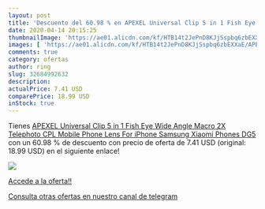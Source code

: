 ```yaml
---
layout: post
title: 'Descuento del 60.98 % en APEXEL Universal Clip 5 in 1 Fish Eye Wi'
date: 2020-04-14 20:15:25
thumbnailImage: 'https://ae01.alicdn.com/kf/HTB14t2JePnD8KJjSspbq6zbEXXaE/APEXEL-Universal-Clip-5-in-1-Fish-Eye-Wide-Angle-Macro-2X-Telephoto-CPL-Mobile-Phone.jpg_350x350._SL200_.jpg'
images: [ 'https://ae01.alicdn.com/kf/HTB14t2JePnD8KJjSspbq6zbEXXaE/APEXEL-Universal-Clip-5-in-1-Fish-Eye-Wide-Angle-Macro-2X-Telephoto-CPL-Mobile-Phone.jpg_350x350._SL200_.jpg' ]
comments: true
category: ofertas
author: ring
slug: 32684992632
description:
actualPrice: 7.41 USD
comparePrice: 18.99 USD
inStock: true
---
```


Tienes [APEXEL Universal Clip 5 in 1 Fish Eye Wide Angle Macro 2X Telephoto CPL Mobile Phone Lens For iPhone Samsung Xiaomi Phones DG5](https://www.amazon.com/dp/32684992632/?tag=redken08-20) con un 60.98 % de descuento con precio de oferta de 7.41 USD (original: 18.99 USD) en el siguiente enlace!

[![](https://ae01.alicdn.com/kf/HTB14t2JePnD8KJjSspbq6zbEXXaE/APEXEL-Universal-Clip-5-in-1-Fish-Eye-Wide-Angle-Macro-2X-Telephoto-CPL-Mobile-Phone.jpg_350x350._SL200_.jpg)](https://www.amazon.com/dp/32684992632/?tag=redken08-20)

[Accede a la oferta!!](https://www.amazon.com/dp/32684992632/?tag=redken08-20)

[Consulta otras ofertas en nuestro canal de telegram](https://t.me/s/ofertas25)
